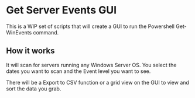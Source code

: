 # Get Server Events GUI

This is a WIP set of scripts that will create a GUI to run the Powershell Get-WinEvents command.

## How it works

It will scan for servers running any Windows Server OS.  You select the dates you want to scan and the Event level you want to see. 

There will be a Export to CSV function or a grid view on the GUI to view and sort the data you grab. 